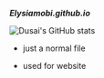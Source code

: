 ***Elysiamobi.github.io***

![Dusai's GitHub stats](https://github-readme-stats.vercel.app/api?username=Elysiamobi)

- just a normal file
  
 - used for website
